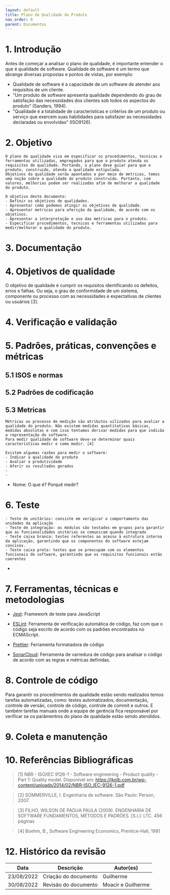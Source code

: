 ```yaml
---
layout: default
title: Plano de Qualidade do Produto
nav_order: 9
parent: Documentos
---
```


# 1. Introdução

Antes de começar a analisar o plano de qualidade, é importante entender o que é qualidade de software. Qualidade de software é um termo que abrange diversas propostas e pontos de vistas, por exemplo:

 - Qualidade de software é a capacidade de um software de atender aos requisitos de um cliente.
 - “Um produto de software apresenta qualidade dependendo do grau de satisfação das necessidades dos clientes sob todos os aspectos do produto” (Sanders, 1994).
 - "Qualidade é a totalidade de características e critérios de um produto ou serviço que exercem suas habilidades para satisfazer as necessidades declaradas ou envolvidas" (ISO9126).

# 2. Objetivo

    O plano de qualidade visa em especificar os procedimentos, tecnicas e ferramentas utilizadas, empregados para que o produto atenda os requisitos de qualidade. Portando, o plano deve guiar para que o produto, construido, atenda a qualidade estipulada. 
    Objetivos da qualidade serão apontados e por meio de metricas, temos uma noção sobre a qualidade do produto construído. Portanto, com valores, melhorias podem ser realizadas afim de melhorar a qualidade do produto. 

    O objetivo deste documento:
    - Definir os objetivos de qualidades.
    - Apresentar como podemos atingir os objetivos de qualidade.
    - Apresentar metricas para aferição da qualidade, de acordo com os objetivos.
    - Apresentar a interpretação e uso das metricas para o produto.
    - Especificar procedimentos, tecnicas e ferramentas utilizadas para medir/melhorar a qualidade do produto.

# 3. Documentação

<!-- Indicar onde estão os requisitos, arquitetura, documentação do usuário, guia de instalação -->

# 4. Objetivos de qualidade

O objetivo de qualidade é cumprir os requisitos identificando os defeitos, erros e falhas. Ou seja, o grau de conformidade de um sistema, componente ou processo com as necessidades e expectativas de clientes ou usuários [3].


# 4. Verificação e validação

# 5. Padrões, práticas, convenções e métricas 

## 5.1 ISOS e normas

## 5.2 Padrões de codificação

## 5.3 Metricas
    
    Métricas ou processo de medição são atributos uilizados para avaliar a qualidade do produto. Não existem medidas quantitativas básicas, medidas absolutas e com isso tentamos derivar medidas para que indicão a representação do software.
    Para medir qualidade de software deve-se determinar quais características medir e como medir. [4]
    
    Existem algumas razões para medir o software:
    - Indicar a qualidade do produto
    - Avaliar a produtividade
    - Aferir os resultados gerados
    - 
    - 
- Nome: O que é? Porquê medir?

# 6. Teste

    - Teste de unitários: consiste em verigicar o comportamento das unidades da aplicação 
    - Teste de integração: os módulos são testados em grupos para garantir que as funcionalidades unitárias se comunicam quando integrado
    - Teste caixa branca: testes referentes ao acesso à estrutura interna da aplicação, garantindo que os componentes do software estejam concisos.
    - Teste caixa preta: testes que se preocupam com os elementos funcionais do software, garantindo que os requisitos funcionais estão coerentes
  - 
# 7. Ferramentas, técnicas e metodologias

- [Jest](https://jestjs.io/): Framework de teste para JavaScript
  
- [ESLint](https://eslint.org/): Ferramenta de verificação automática de código, faz com que o código seja escrito de acordo com os padrões encontrados no ECMAScript.
  
- [Prettier](https://prettier.io/): Ferramenta formatadora de código

- [SonarCloud](https://sonarcloud.io/): Ferramenta de varredura de código para analisar o código de acordo com as regras e métricas definidas.

# 8. Controle de código

Para garantir os procedimentos de qualidade estão sendo realizados temos tarefas automatizadas, como: testes automatizados, documentação, controle de versão, controle de código, controle de commit e outros.
E também tarefas manuais onde a equipe de gerência fica responsável por verificar se os parâmentros do plano de qualidade estão sendo atendidos.

# 9. Coleta e manutenção

# 10. Referências Bibliográficas

> [1] NBR - ISO/IEC 9126-1 - Software engineering - Product quality - Part 1: Quality model. Disponivel em: https://jkolb.com.br/wp-content/uploads/2014/02/NBR-ISO_IEC-9126-1.pdf

> [2] SOMMERVILLE, I. Engenharia de software. São Paulo: Person, 2007.

> [3] FILHO, WILSON DE PADUA PAULA (2009). ENGENHARIA DE SOFTWARE FUNDAMENTOS, MÉTODOS E PADRÕES. [S.l.]: LTC. 456 páginas

> [4] Boehm, B., Software Engineering Economics, Prentice-Hall, 1981

# 12. Histórico da revisão

|**Data**|**Descrição**|**Autor(es)**|
|--------|-------------|-------------|
|23/08/2022|Criação do documento| Guilherme|
|30/08/2022|Revisão do documento| Moacir e Guilherme|